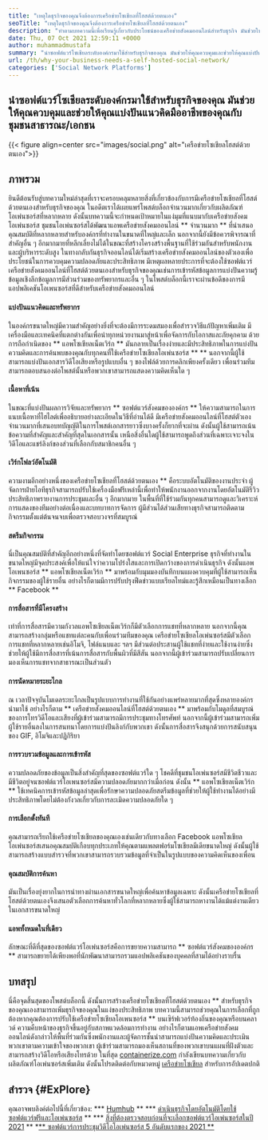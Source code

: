 ```yaml
---
title: "เหตุใดธุรกิจของคุณจึงต้องการเครือข่ายโซเชียลที่โฮสต์ด้วยตนเอง" 
seoTitle: "เหตุใดธุรกิจของคุณจึงต้องการเครือข่ายโซเชียลที่โฮสต์ด้วยตนเอง" 
description: "ทำตามบทความนี้เพื่อเรียนรู้เกี่ยวกับประโยชน์ของเครือข่ายสังคมออนไลน์สำหรับธุรกิจ มันช่วยให้คุณสร้างพื้นที่สาธารณะ/ส่วนตัวสำหรับทีมและบุคคล" 
date: Thu, 07 Oct 2021 12:59:11 +0000
author: muhammadmustafa
summary: "นำซอฟต์แวร์โซเชียลระดับองค์กรมาใช้สำหรับธุรกิจของคุณ มันช่วยให้คุณควบคุมและช่วยให้คุณแบ่งปันแนวคิดมืออาชีพของคุณกับชุมชนสาธารณะ/เอกชน" 
url: /th/why-your-business-needs-a-self-hosted-social-network/
categories: ['Social Network Platforms']
---
```


## นำซอฟต์แวร์โซเชียลระดับองค์กรมาใช้สำหรับธุรกิจของคุณ มันช่วยให้คุณควบคุมและช่วยให้คุณแบ่งปันแนวคิดมืออาชีพของคุณกับชุมชนสาธารณะ/เอกชน

{{< figure align=center src="images/social.png" alt="เครือข่ายโซเชียลโฮสต์ด้วยตนเอง">}}


## ภาพรวม
ยินดีต้อนรับสู่บทความใหม่ล่าสุดที่เราจะครอบคลุมหลายสิ่งที่เกี่ยวข้องกับการมีเครือข่ายโซเชียลที่โฮสต์ด้วยตนเองสำหรับธุรกิจของคุณ ในอดีตเราได้เผยแพร่โพสต์บล็อกจำนวนมากเกี่ยวกับผลิตภัณฑ์โอเพ่นซอร์สที่หลากหลาย ดังนั้นบทความนี้จะกำหนดเป้าหมายในแง่มุมที่แนบมากับเครือข่ายสังคมโอเพ่นซอร์ส ชุมชนโอเพ่นซอร์สได้พัฒนาแอพเครือข่ายสังคมออนไลน์ ** จำนวนมาก ** ที่นำเสนอคุณสมบัติที่หลากหลายสำหรับองค์กรที่ทำงานในขนาดที่ใหญ่และเล็ก นอกจากนี้ยังมีข้อควรพิจารณาที่สำคัญอื่น ๆ อีกมากมายที่หลีกเลี่ยงไม่ได้ในขณะที่สร้างโครงสร้างพื้นฐานที่ใช้ร่วมกันสำหรับพนักงานและผู้บริหารระดับสูง
ในทางกลับกันธุรกิจออนไลน์ได้เริ่มสร้างเครือข่ายสังคมออนไลน์ของตัวเองเพื่อประโยชน์ในการควบคุมความปลอดภัยและประสิทธิภาพ มีเหตุผลหลายประการที่จะต้องใช้ซอฟต์แวร์เครือข่ายสังคมออนไลน์ที่โฮสต์ด้วยตนเองสำหรับธุรกิจของคุณเช่นการเข้ารหัสข้อมูลการแบ่งปันความรู้ข้อมูลเชิงลึกข้อมูลการมีส่วนร่วมของทรัพยากรและอื่น ๆ ในโพสต์บล็อกนี้เราจะผ่านข้อดีของการมีแอปพลิเคชันโอเพนซอร์สที่ดีสำหรับเครือข่ายสังคมออนไลน์

#### แบ่งปันแนวคิดและทรัพยากร
ในองค์กรขนาดใหญ่มีความสำคัญอย่างยิ่งที่จะต้องมีการระดมสมองเพื่อสำรวจวิธีแก้ปัญหาเพิ่มเติม มีเครื่องมือและเทคนิคที่แตกต่างกันเพื่อนำทุกหน่วยงานมาสู่หน้าเพื่อจัดการกับโอกาสและภัยคุกคาม ด้วยการถือกำเนิดของ ** แอพโซเชียลเน็ตเวิร์ก ** มันกลายเป็นเรื่องง่ายและมีประสิทธิภาพในการแบ่งปันความคิดและการค้นพบของคุณกับทุกคนที่ใช้เครือข่ายโซเชียลโอเพ่นซอร์ส ** ** นอกจากนี้ผู้ใช้สามารถแบ่งปันเอกสารวิดีโอเสียงหรือรูปแบบอื่น ๆ ของไฟล์ด้วยการคลิกเพียงครั้งเดียว เพื่อนร่วมทีมสามารถตอบสนองต่อโพสต์นั้นหรือพวกเขาสามารถแสดงความคิดเห็นใด ๆ

#### เนื้อหาที่เน้น
ในขณะที่แบ่งปันผลการวิจัยและทรัพยากร ** ซอฟต์แวร์สังคมขององค์กร ** ให้ความสามารถในการแนบเนื้อหาที่ไฮไลต์เพื่ออธิบายอย่างละเอียดในวิธีที่อ่านได้ดี มีเครือข่ายสังคมออนไลน์ที่โฮสต์ตัวเองจำนวนมากที่เสนอบทบัญญัติในการโพสต์เอกสารยาวซึ่งบางครั้งก็ยากที่จะผ่าน ดังนั้นผู้ใช้สามารถเน้นข้อความที่สำคัญและสำคัญที่สุดในเอกสารนั้น เหนือสิ่งอื่นใดผู้ใช้สามารถพูดถึงส่วนที่เฉพาะเจาะจงในวิดีโอและแชร์ลิงก์ของส่วนที่เลือกกับสมาชิกคนอื่น ๆ

#### เวิร์กโฟลว์อัตโนมัติ
ความงามอีกอย่างหนึ่งของเครือข่ายโซเชียลที่โฮสต์ด้วยตนเอง ** คือระบบอัตโนมัติของงานประจำ ผู้จัดการฝ่ายไอทีธุรกิจสามารถปรับใช้เครื่องมือฟรีเหล่านี้เพื่อทำให้พนักงานออกจากงานโดยอัตโนมัติรีวิวประสิทธิภาพรายงานการประชุมและอื่น ๆ อีกมากมาย ในพื้นที่ที่ใช้ร่วมกันทุกคนสามารถดูและวิเคราะห์การแสดงของทีมอย่างต่อเนื่องและบทบาทการจัดการ ผู้มีส่วนได้ส่วนเสียทางธุรกิจสามารถติดตามกิจกรรมตั้งแต่ต้นจนจบเพื่อตรวจสอบวงจรที่สมบูรณ์

#### สตรีมกิจกรรม
นี่เป็นคุณสมบัติที่สำคัญอีกอย่างหนึ่งที่จัดทำโดยซอฟต์แวร์ Social Enterprise ธุรกิจที่ทำงานในขนาดใหญ่มีจุดประสงค์เพื่อให้แน่ใจว่าความโปร่งใสและการเปิดกว้างของการดำเนินธุรกิจ ดังนั้นแอพโอเพนซอร์ส ** แอพโซเชียลเน็ตเวิร์ก ** มาพร้อมกับมุมมองบันทึกบนแผงควบคุมที่ผู้ใช้สามารถเห็นกิจกรรมของผู้ใช้รายอื่น อย่างไรก็ตามมีการปรับปรุงฟีดข่าวแบบเรียลไทม์และรู้สึกเหมือนเป็นทางเลือก ** Facebook **

#### การสื่อสารที่มีโครงสร้าง
เท่าที่การสื่อสารมีความกังวลแอพโซเชียลเน็ตเวิร์กก็มีตัวเลือกการแชทที่หลากหลาย นอกจากนี้คุณสามารถสร้างกลุ่มหรือแชทแต่ละคนกับเพื่อนร่วมทีมของคุณ เครือข่ายโซเชียลโอเพ่นซอร์สมีตัวเลือกการแชทที่หลากหลายเช่นอิโมจิ, ไฟล์แนบและ ฯลฯ มีส่วนต่อประสานผู้ใช้แชทที่ง่ายและใช้งานง่ายซึ่งช่วยให้ผู้ใช้มีการสื่อสารที่เน้นการสื่อสารกับพื้นผิวที่มีสีสัน นอกจากนี้ผู้เข้าร่วมสามารถปรับเปลี่ยนการมองเห็นการแชทจากสาธารณะเป็นส่วนตัว

#### การนัดหมายระยะไกล
ณ เวลาปัจจุบันโมเดลระยะไกลเป็นรูปแบบการทำงานที่ใช้กันอย่างแพร่หลายมากที่สุดซึ่งหลายองค์กรนำมาใช้ อย่างไรก็ตาม ** เครือข่ายสังคมออนไลน์ที่โฮสต์ด้วยตนเอง ** มาพร้อมกับโมดูลที่สมบูรณ์ของการโทรวิดีโอและเสียงที่ผู้เข้าร่วมสามารถมีการประชุมทางโทรศัพท์ นอกจากนี้ผู้เข้าร่วมสามารถเพิ่มผู้ใช้รายอื่นลงในการสนทนาโดยการแบ่งปันลิงก์กับพวกเขา ดังนั้นการสื่อสารจึงสนุกด้วยการสนับสนุนของ GIF, อิโมจิและปฏิกิริยา

#### การรวบรวมข้อมูลและการเข้ารหัส
ความปลอดภัยของข้อมูลเป็นสิ่งสำคัญที่สุดของซอฟต์แวร์ใด ๆ โชคดีที่ชุมชนโอเพ่นซอร์สมีชีวิตชีวาและมีชีวิตอยู่จนซอฟต์แวร์โอเพนซอร์สมีความปลอดภัยมากกว่าเมื่อก่อน ดังนั้น ** แอพโซเชียลเน็ตเวิร์ก ** ใช้เทคนิคการเข้ารหัสข้อมูลล่าสุดเพื่อรักษาความปลอดภัยสตรีมข้อมูลที่ช่วยให้ผู้ใช้ทำงานได้อย่างมีประสิทธิภาพโดยไม่ต้องกังวลเกี่ยวกับการละเมิดความปลอดภัยใด ๆ

#### การเลือกตั้งทันที
คุณสามารถเรียกใช้เครือข่ายโซเชียลของคุณเองเช่นเดียวกับทางเลือก Facebook แอพโซเชียลโอเพ่นซอร์สเสนอคุณสมบัติเกือบทุกประเภทให้คุณตามแพลตฟอร์มโซเชียลมีเดียขนาดใหญ่ ดังนั้นผู้ใช้สามารถสร้างแบบสำรวจที่พวกเขาสามารถรวบรวมข้อมูลที่จำเป็นในรูปแบบของความคิดเห็นของเพื่อน

#### คุณสมบัติการค้นหา
มันเป็นเรื่องยุ่งยากในการนำทางผ่านเอกสารขนาดใหญ่เพื่อค้นหาข้อมูลเฉพาะ ดังนั้นเครือข่ายโซเชียลที่โฮสต์ด้วยตนเองจึงเสนอตัวเลือกการค้นหาทั่วโลกที่หลากหลายซึ่งผู้ใช้สามารถหางานได้แม้แต่งานเดียวในเอกสารขนาดใหญ่

#### แอพทั้งหมดในที่เดียว
ลักษณะที่ดีที่สุดของซอฟต์แวร์โอเพ่นซอร์สคือการขยายความสามารถ ** ซอฟต์แวร์สังคมขององค์กร ** สามารถขยายได้เพียงพอที่นักพัฒนาสามารถรวมแอปพลิเคชันของบุคคลที่สามได้อย่างราบรื่น

## บทสรุป
นี่คือจุดสิ้นสุดของโพสต์บล็อกนี้ ดังนั้นการสร้างเครือข่ายโซเชียลที่โฮสต์ด้วยตนเอง ** สำหรับธุรกิจของคุณเองสามารถเพิ่มธุรกิจของคุณในแง่ของประสิทธิภาพ บทความนี้สามารถช่วยคุณในการเลือกที่ถูกต้องหากคุณต้องการปรับใช้เครือข่ายโซเชียลโอเพนซอร์ส ** บนเซิร์ฟเวอร์ท้องถิ่นของคุณหรือบนคลาวด์ ความคืบหน้าของธุรกิจขึ้นอยู่กับสภาพแวดล้อมการทำงาน อย่างไรก็ตามแอพเครือข่ายสังคมออนไลน์ดังกล่าวให้พื้นที่ร่วมกันซึ่งพนักงานและผู้จัดการชั้นนำสามารถแบ่งปันความคิดและประเมินพวกเขาตามความเข้าใจของพวกเขา ผู้เข้าร่วมสามารถมองเห็นสถานที่ของพวกเขาบนแผนที่ฝังตัวและสามารถสร้างวิดีโอหรือเสียงโทรด้วย
ในที่สุด [containerize.com][1] กำลังเขียนบทความเกี่ยวกับผลิตภัณฑ์โอเพ่นซอร์สเพิ่มเติม ดังนั้นโปรดติดต่อกับหมวดหมู่ [เครือข่ายโซเชียล][2] สำหรับการอัปเดตปกติ

## สำรวจ {#ExPlore}
คุณอาจพบลิงค์ต่อไปนี้ที่เกี่ยวข้อง:
  *** [Humhub][3] **
  *** [ดำเนินธุรกิจโดยอัตโนมัติโดยใช้ซอฟต์แวร์ฟรีและโอเพ่นซอร์ส][4] **
  *** [สิ่งที่ต้องตรวจสอบก่อนที่จะเลือกซอฟต์แวร์โอเพ่นซอร์สในปี 2021][5] **
  *[** ซอฟต์แวร์การประชุมวิดีโอโอเพ่นซอร์ส 5 อันดับแรกของ 2021 **][6]

  
[1]: https://www.containerize.com/
[2]: https://products.containerize.com/social-network-platforms/
[3]: https://products.containerize.com/social-network-platforms/humhub/
[4]: https://blog.containerize.com/blogging/automate-business-operations-using-open-source-software/
[5]: https://blog.containerize.com/cmdb-software/things-to-review-before-opting-open-source-software-in-2021/
[6]: https://blog.containerize.com/video-conferencing-software/top-5-open-source-video-conferencing-software-of-2021/
